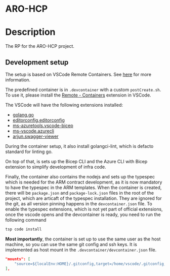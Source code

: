 # ARO-HCP

# Description
The RP for the ARO-HCP project.


## Development setup

The setup is based on VSCode Remote Containers. See [here](https://code.visualstudio.com/docs/remote/containers) for more information.

The predefined container is in `.devcontainer` with a custom `postCreate.sh`.
To use it, please install the [Remote - Containers](https://marketplace.visualstudio.com/items?itemName=ms-vscode-remote.remote-containers) extension in VSCode.

The VSCode will have the following extensions installed:
- [golang.go](https://marketplace.visualstudio.com/items?itemName=golang.Go)
- [editorconfig.editorconfig](https://marketplace.visualstudio.com/items?itemName=EditorConfig.EditorConfig)
- [ms-azuretools.vscode-bicep](https://marketplace.visualstudio.com/items?itemName=ms-azuretools.vscode-bicep)
- [ms-vscode.azurecli](https://marketplace.visualstudio.com/items?itemName=ms-vscode.azurecli)
- [arjun.swagger-viewer](https://marketplace.visualstudio.com/items?itemName=Arjun.swagger-viewer)

During the container setup, it also install golangci-lint, which is defacto standard for linting go.

On top of that, is sets up the Bicep CLI and the Azure CLI with Bicep extension
to simplify development of infra code.

Finally, the container also contains the nodejs and sets up the typespec which is needed for the ARM contract development, as it is now mandatory to have the typespec in the ARM templates. When the container is created, there will be `package.json` and `package-lock.json` files in the root of the project, which are articaft of the typespec installation. They are ignored for the git, as all version pinning happens in the `devcontainer.json` file.
To enable the typespec extensions, which is not yet part of official extensions, once the vscode opens and the devcontainer is ready, you need to run the following command
```bash
tsp code install
```



**Most importantly**, the container is set up to use the same user as the host machine, so you can use the same git config and ssh keys.
It is implemented as host mount in the `.devcontainer/devcontainer.json` file.

```json
"mounts": [
    "source=${localEnv:HOME}/.gitconfig,target=/home/vscode/.gitconfig,type=bind,consistency=cached"
],
```